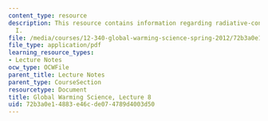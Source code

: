 ```yaml
---
content_type: resource
description: This resource contains information regarding radiative-convective equilibrium
  I.
file: /media/courses/12-340-global-warming-science-spring-2012/72b3a0e14883e46cde074789d4003d50_MIT12_340S12_lec8.pdf
file_type: application/pdf
learning_resource_types:
- Lecture Notes
ocw_type: OCWFile
parent_title: Lecture Notes
parent_type: CourseSection
resourcetype: Document
title: Global Warming Science, Lecture 8
uid: 72b3a0e1-4883-e46c-de07-4789d4003d50
---
```

